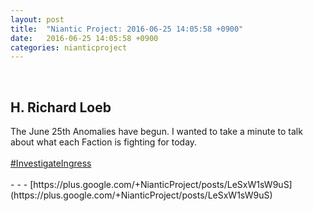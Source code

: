 ```yaml
---
layout: post
title:  "Niantic Project: 2016-06-25 14:05:58 +0900"
date:   2016-06-25 14:05:58 +0900
categories: nianticproject
---
```

<div class="shared"><br /><h2>H. Richard Loeb</h2>The June 25th Anomalies have begun. I wanted to take a minute to talk about what each Faction is fighting for today.<br /><br /><a rel="nofollow" class="ot-hashtag" href="https://plus.google.com/s/%23InvestigateIngress">#InvestigateIngress</a><br /><br /></div>
- - -
[https://plus.google.com/+NianticProject/posts/LeSxW1sW9uS](https://plus.google.com/+NianticProject/posts/LeSxW1sW9uS)
